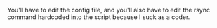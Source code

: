 You'll have to edit the config file, and you'll also have to edit the rsync
command hardcoded into the script because I suck as a coder.
